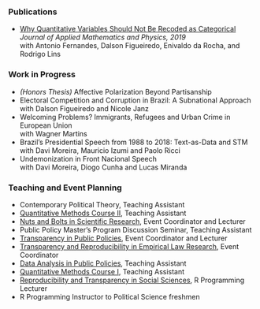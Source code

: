 
### Publications
-	[Why Quantitative Variables Should Not Be Recoded as Categorical](https://www.scirp.org/html/9-172159493794.htm) _Journal of Applied Mathematics and Physics, 2019_ <br/>
  with Antonio Fernandes, Dalson Figueiredo, Enivaldo da Rocha, and Rodrigo Lins

### Work in Progress
- _(Honors Thesis)_ Affective Polarization Beyond Partisanship
-	Electoral Competition and Corruption in Brazil: A Subnational Approach <br/>
  with Dalson Figueiredo and Nicole Janz
- Welcoming Problems? Immigrants, Refugees and Urban Crime in European Union <br/>
  with Wagner Martins
-	Brazil’s Presidential Speech from 1988 to 2018: Text-as-Data and STM <br/>
  with Davi Moreira, Mauricio Izumi and Paolo Ricci
-	Undemonization in Front Nacional Speech <br/>
  with Davi Moreira, Diogo Cunha and Lucas Miranda

### Teaching and Event Planning
-	Contemporary Political Theory, Teaching Assistant
-	[Quantitative Methods Course II](https://osf.io/wqv2e/), Teaching Assistant
-	[Nuts and Bolts in Scientific Research](https://osf.io/yjt8c/), Event Coordinator and Lecturer
-	Public Policy Master’s Program Discussion Seminar, Teaching Assistant
-	[Transparency in Public Policies](https://osf.io/564nr/), Event Coordinator and Lecturer
-	[Transparency and Reproducibility in Empirical Law Research](https://osf.io/km67g/), Event Coordinator
-	[Data Analysis in Public Policies](https://osf.io/q3cdw/), Teaching Assistant
-	[Quantitative Methods Course I](https://osf.io/wqv2e/), Teaching Assistant
-	[Reproducibility and Transparency in Social Sciences](https://osf.io/sncuf/), R Programming Lecturer
-	R Programming Instructor to Political Science freshmen
